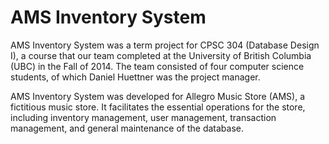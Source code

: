 # AMS Inventory System

AMS Inventory System was a term project for CPSC 304 (Database Design I), a course that our team completed at the University of British Columbia (UBC) in the Fall of 2014. The team consisted of four computer science students, of which Daniel Huettner was the project manager.

AMS Inventory System was developed for Allegro Music Store (AMS), a fictitious music store. It facilitates the essential operations for the store, including inventory management, user management, transaction management, and general maintenance of the database.
